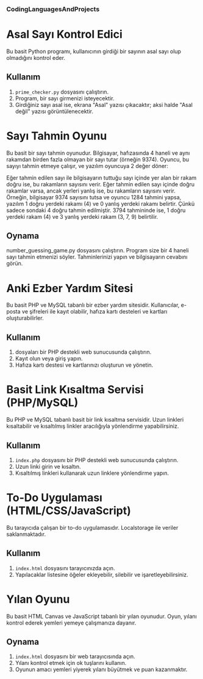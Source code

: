 ### CodingLanguagesAndProjects

# Asal Sayı Kontrol Edici

Bu basit Python programı, kullanıcının girdiği bir sayının asal sayı olup olmadığını kontrol eder.

## Kullanım

1. `prime_checker.py` dosyasını çalıştırın.
2. Program, bir sayı girmenizi isteyecektir.
3. Girdiğiniz sayı asal ise, ekrana "Asal" yazısı çıkacaktır; aksi halde "Asal değil" yazısı görüntülenecektir.

# Sayı Tahmin Oyunu

Bu basit bir sayı tahmin oyunudur. Bilgisayar, hafızasında 4 haneli ve aynı rakamdan birden fazla olmayan bir sayı tutar (örneğin 9374). Oyuncu, bu sayıyı tahmin etmeye çalışır, ve yazılım oyuncuya 2 değer döner:

Eğer tahmin edilen sayı ile bilgisayarın tuttuğu sayı içinde yer alan bir rakam doğru ise, bu rakamların sayısını verir.
Eğer tahmin edilen sayı içinde doğru rakamlar varsa, ancak yerleri yanlış ise, bu rakamların sayısını verir.
Örneğin, bilgisayar 9374 sayısını tutsa ve oyuncu 1284 tahmini yapsa, yazılım 1 doğru yerdeki rakamı (4) ve 0 yanlış yerdeki rakamı belirtir. Çünkü sadece sondaki 4 doğru tahmin edilmiştir. 3794 tahmininde ise, 1 doğru yerdeki rakam (4) ve 3 yanlış yerdeki rakam (3, 7, 9) belirtilir.

## Oynama

number_guessing_game.py dosyasını çalıştırın.
Program size bir 4 haneli sayı tahmin etmenizi söyler.
Tahminlerinizi yapın ve bilgisayarın cevabını görün.

# Anki Ezber Yardım Sitesi

Bu basit PHP ve MySQL tabanlı bir ezber yardım sitesidir. Kullanıcılar, e-posta ve şifreleri ile kayıt olabilir, hafıza kartı desteleri ve kartları oluşturabilirler.

## Kullanım

1. dosyaları bir PHP destekli web sunucusunda çalıştırın.
2. Kayıt olun veya giriş yapın.
3. Hafıza kartı destesi ve kartlarınızı oluşturun ve yönetin.

# Basit Link Kısaltma Servisi (PHP/MySQL)

Bu PHP ve MySQL tabanlı basit bir link kısaltma servisidir. Uzun linkleri kısaltabilir ve kısaltılmış linkler aracılığıyla yönlendirme yapabilirsiniz.

## Kullanım

1. `index.php` dosyasını bir PHP destekli web sunucusunda çalıştırın.
2. Uzun linki girin ve kısaltın.
3. Kısaltılmış linkleri kullanarak uzun linklere yönlendirme yapın.


# To-Do Uygulaması (HTML/CSS/JavaScript)

Bu tarayıcıda çalışan bir to-do uygulamasıdır. Localstorage ile veriler saklanmaktadır.

## Kullanım

1. `index.html` dosyasını tarayıcınızda açın.
2. Yapılacaklar listesine öğeler ekleyebilir, silebilir ve işaretleyebilirsiniz.


# Yılan Oyunu

Bu basit HTML Canvas ve JavaScript tabanlı bir yılan oyunudur. Oyun, yılanı kontrol ederek yemleri yemeye çalışmanıza dayanır.

## Oynama

1. `index.html` dosyasını bir web tarayıcısında açın.
2. Yılanı kontrol etmek için ok tuşlarını kullanın.
3. Oyunun amacı yemleri yiyerek yılanı büyütmek ve puan kazanmaktır.




